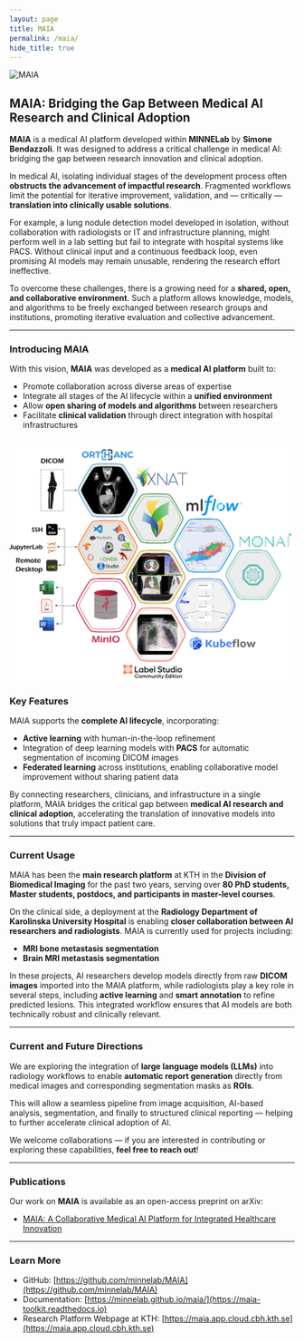 ```yaml
---
layout: page
title: MAIA
permalink: /maia/
hide_title: true
---
```

![MAIA](/assets/about/MAIA.png)
## MAIA: Bridging the Gap Between Medical AI Research and Clinical Adoption

**MAIA** is a medical AI platform developed within **MINNELab** by **Simone Bendazzoli**. It was designed to address a critical challenge in medical AI: bridging the gap between research innovation and clinical adoption.

In medical AI, isolating individual stages of the development process often **obstructs the advancement of impactful research**. Fragmented workflows limit the potential for iterative improvement, validation, and — critically — **translation into clinically usable solutions**.

For example, a lung nodule detection model developed in isolation, without collaboration with radiologists or IT and infrastructure planning, might perform well in a lab setting but fail to integrate with hospital systems like PACS. Without clinical input and a continuous feedback loop, even promising AI models may remain unusable, rendering the research effort ineffective.

To overcome these challenges, there is a growing need for a **shared, open, and collaborative environment**. Such a platform allows knowledge, models, and algorithms to be freely exchanged between research groups and institutions, promoting iterative evaluation and collective advancement.

---

### Introducing MAIA

With this vision, **MAIA** was developed as a **medical AI platform** built to:

- Promote collaboration across diverse areas of expertise  
- Integrate all stages of the AI lifecycle within a **unified environment**  
- Allow **open sharing of models and algorithms** between researchers  
- Facilitate **clinical validation** through direct integration with hospital infrastructures  

![MAIA Platform Diagram](https://raw.githubusercontent.com/kthcloud/maia/master/dashboard/image/README/MAIA_Workspace.png)
---

### Key Features

MAIA supports the **complete AI lifecycle**, incorporating:

- **Active learning** with human-in-the-loop refinement  
- Integration of deep learning models with **PACS** for automatic segmentation of incoming DICOM images  
- **Federated learning** across institutions, enabling collaborative model improvement without sharing patient data  

By connecting researchers, clinicians, and infrastructure in a single platform, MAIA bridges the critical gap between **medical AI research and clinical adoption**, accelerating the translation of innovative models into solutions that truly impact patient care.

---
### Current Usage

MAIA has been the **main research platform** at KTH in the **Division of Biomedical Imaging** for the past two years, serving over **80 PhD students, Master students, postdocs, and participants in master-level courses**.  

On the clinical side, a deployment at the **Radiology Department of Karolinska University Hospital** is enabling **closer collaboration between AI researchers and radiologists**. MAIA is currently used for projects including:  

- **MRI bone metastasis segmentation**  
- **Brain MRI metastasis segmentation**  

In these projects, AI researchers develop models directly from raw **DICOM images** imported into the MAIA platform, while radiologists play a key role in several steps, including **active learning** and **smart annotation** to refine predicted lesions. This integrated workflow ensures that AI models are both technically robust and clinically relevant.

---
### Current and Future Directions

We are exploring the integration of **large language models (LLMs)** into radiology workflows to enable **automatic report generation** directly from medical images and corresponding segmentation masks as **ROIs**.  

This will allow a seamless pipeline from image acquisition, AI-based analysis, segmentation, and finally to structured clinical reporting — helping to further accelerate clinical adoption of AI.  

We welcome collaborations — if you are interested in contributing or exploring these capabilities, **feel free to reach out**!

---
### Publications
Our work on **MAIA** is available as an open-access preprint on arXiv:

-  [MAIA: A Collaborative Medical AI Platform for Integrated Healthcare Innovation](https://arxiv.org/abs/2507.19489)


---
### Learn More

- GitHub: [https://github.com/minnelab/MAIA](https://github.com/minnelab/MAIA)  
- Documentation: [https://minnelab.github.io/maia/](https://maia-toolkit.readthedocs.io)
- Research Platform Webpage at KTH: [https://maia.app.cloud.cbh.kth.se](https://maia.app.cloud.cbh.kth.se)
